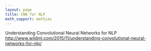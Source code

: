 ```yaml
---
layout: page
title: CNN for NLP
math_support: mathjax
---
```



Understanding Convolutional Neural Networks for NLP
http://www.wildml.com/2015/11/understanding-convolutional-neural-networks-for-nlp/


